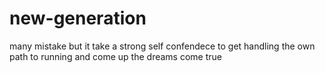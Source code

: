 # new-generation
many mistake but it take a strong self confendece to get handling the own path to running and come up the dreams come true
